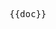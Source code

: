 <pre class="language-markdown">{{doc}}</pre>

<script setup>
import doc from './../../ui/vuetify.md?raw'
</script>